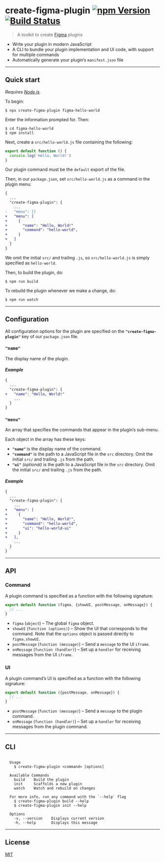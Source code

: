 # create-figma-plugin [![npm Version](https://img.shields.io/npm/v/create-figma-plugin.svg)](https://www.npmjs.org/package/create-figma-plugin) [![Build Status](https://img.shields.io/travis/yuanqing/create-figma-plugin.svg)](https://travis-ci.org/yuanqing/create-figma-plugin)

> A toolkit to create [Figma](https://figma.com) plugins

- Write your plugin in modern JavaScript
- A CLI to bundle your plugin implementation and UI code, with support for multiple commands
- Automatically generate your plugin’s `manifest.json` file

---

## Quick start

*Requires [Node.js](https://nodejs.org/).*

To begin:

```
$ npx create-figma-plugin figma-hello-world
```

Enter the information prompted for. Then:

```
$ cd figma-hello-world
$ npm install
```

Next, create a `src/hello-world.js` file containing the following:

```js
export default function () {
  console.log('Hello, World!')
}
```

Our plugin command must be the `default` export of the file.

Then, in our `package.json`, set `src/hello-world.js` as a command in the plugin menu:

```diff
{
  ...
  "create-figma-plugin": {
    ...
-   "menu": []
+   "menu": [
+     {
+       "name": "Hello, World!"
+       "command": "hello-world",
+     }
+   ]
  }
}
```

We omit the initial `src/` and trailing `.js`, so `src/hello-world.js` is simply specified as `hello-world`.

Then, to build the plugin, do:

```
$ npm run build
```

To rebuild the plugin whenever we make a change, do:

```
$ npm run watch
```

---

## Configuration

All configuration options for the plugin are specified on the **`"create-figma-plugin"`** key of our `package.json` file.

### `"name"`

The display name of the plugin.

#### *Example*

```diff
{
  ...
  "create-figma-plugin": {
+   "name": "Hello, World!"
    ...
  }
}
```

### `"menu"`

An array that specifies the commands that appear in the plugin’s sub-menu.

Each object in the array has these keys:

- **`"name"`** is the display name of the command.
- **`"command"`** is the path to a JavaScript file in the `src` directory. Omit the initial `src/` and trailing `.js` from the path.
- **`"ui"`** *(optional)* is the path to a JavaScript file in the `src` directory. Omit the initial `src/` and trailing `.js` from the path.

#### *Example*

```diff
{
  ...
  "create-figma-plugin": {
    ...
+   "menu": [
+     {
+       "name": "Hello, World!",
+       "command": "hello-world",
+       "ui": "hello-world-ui"
+     }
+   ],
    ...
  }
}
```

---

## API

### Command

A plugin command is specified as a function with the following signature:

```js
export default function (figma, {showUI, postMessage, onMessage}) {
  // ...
}
```

- `figma` (`object`) – The global `figma` object.
- `showUI` (`function (options)`) – Show the UI that corresponds to the command. Note that the `options` object is passed directly to `figma.showUI`.
- `postMessage` (`function (message)`) – Send a `message` to the UI `iframe`.
- `onMessage` (`function (handler)`) – Set up a `handler` for receiving messages from the UI `iframe`.

### UI

A plugin command’s UI is specified as a function with the following signature:

```js
export default function ({postMessage, onMessage}) {
  // ...
}
```

- `postMessage` (`function (message)`) – Send a `message` to the plugin command.
- `onMessage` (`function (handler)`) – Set up a `handler` for receiving messages from the plugin command.

---

## CLI

```

  Usage
    $ create-figma-plugin <command> [options]

  Available Commands
    build    Build the plugin
    init     Scaffolds a new plugin
    watch    Watch and rebuild on changes

  For more info, run any command with the `--help` flag
    $ create-figma-plugin build --help
    $ create-figma-plugin init --help

  Options
    -v, --version    Displays current version
    -h, --help       Displays this message

```

---

## License

[MIT](LICENSE.md)
